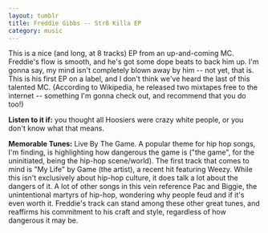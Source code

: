 ```yaml
---
layout: tumblr
title: Freddie Gibbs -- Str8 Killa EP
category: music
---
```


This is a nice (and long, at 8 tracks) EP from an up-and-coming MC. Freddie's flow is smooth, and he's got some dope beats to back him up. I'm gonna say, my mind isn't completely blown away by him -- not yet, that is. This is his first EP on a label, and I don't think we've heard the last of this talented MC. (According to Wikipedia, he released two mixtapes free to the internet -- something I'm gonna check out, and recommend that you do too!)

**Listen to it if:** you thought all Hoosiers were crazy white people, or you don't know what that means.

**Memorable Tunes:** Live By The Game. A popular theme for hip hop songs, I'm finding, is highlighting how dangerous the game is ("the game", for the uninitiated, being the hip-hop scene/world). The first track that comes to mind is "My Life" by Game (the artist), a recent hit featuring Weezy. While this isn't exclusively about hip-hop culture, it does talk a lot about the dangers of it. A lot of other songs in this vein reference Pac and Biggie, the unintentional martyrs of hip-hop, wondering why people feud and if it's even worth it. Freddie's track can stand among these other great tunes, and reaffirms his commitment to his craft and style, regardless of how dangerous it may be.
